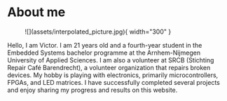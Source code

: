 # About me

<figure markdown="span">
![](assets/interpolated_picture.jpg){ width="300" }
</figure>

Hello, I am Victor. I am 21 years old and a fourth-year student in the Embedded Systems bachelor programme at the Arnhem-Nijmegen University of Applied Sciences. I am also a volunteer at SRCB (Stichting Repair Café Barendrecht), a volunteer organization that repairs broken devices. My hobby is playing with electronics, primarily microcontrollers, FPGAs, and LED matrices. I have successfully completed several projects and enjoy sharing my progress and results on this website.
